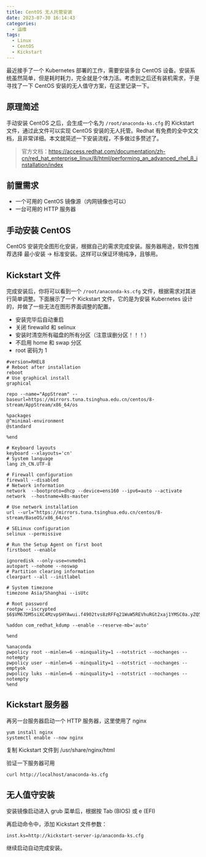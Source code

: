 ```yaml
---
title: CentOS 无人托管安装
date: 2023-07-30 16:14:43
categories:
  - 运维
tags:
  - Linux
  - CentOS
  - Kickstart
---
```


最近接手了一个 Kubernetes 部署的工作，需要安装多台 CentOS 设备。安装系统虽然简单，但是耗时耗力，完全就是个体力活。考虑到之后还有装机需求，于是寻找了一下 CentOS 安装的无人值守方案，在这里记录一下。

## 原理简述

手动安装 CentOS 之后，会生成一个名为 `/root/anaconda-ks.cfg` 的 Kickstart 文件，通过此文件可以实现 CentOS 安装的无人托管。Redhat 有免费的全中文文档，且非常详细。本文就简述一下安装流程，不多做过多赘述了。

> 官方文档：https://access.redhat.com/documentation/zh-cn/red_hat_enterprise_linux/8/html/performing_an_advanced_rhel_8_installation/index

## 前置需求

- 一个可用的 CentOS 镜像源（内网镜像也可以）
- 一台可用的 HTTP 服务器

## 手动安装 CentOS

CentOS 安装完全图形化安装，根据自己的需求完成安装。服务器用途，软件包推荐选择 最小安装 -> 标准安装。这样可以保证环境纯净，且够用。

## Kickstart 文件

完成安装后，你将可以看到一个 `/root/anaconda-ks.cfg` 文件，根据需求对其进行简单调整。下面展示了一个 Kickstart 文件，它的是为安装 Kubernetes 设计的，并做了一些无法在图形界面调整的配置。

- 安装完毕后自动重启
- 关闭 firewalld 和 selinux
- 安装时清空所有磁盘的所有分区（注意误删分区！！！）
- 不启用 home 和 swap 分区
- root 密码为 1

```kickstart
#version=RHEL8
# Reboot after installation
reboot
# Use graphical install
graphical

repo --name="AppStream" --baseurl=https://mirrors.tuna.tsinghua.edu.cn/centos/8-stream/AppStream/x86_64/os

%packages
@^minimal-environment
@standard

%end

# Keyboard layouts
keyboard --xlayouts='cn'
# System language
lang zh_CN.UTF-8

# Firewall configuration
firewall --disabled
# Network information
network  --bootproto=dhcp --device=ens160 --ipv6=auto --activate
network  --hostname=k8s-master

# Use network installation
url --url="https://mirrors.tuna.tsinghua.edu.cn/centos/8-stream/BaseOS/x86_64/os"

# SELinux configuration
selinux --permissive

# Run the Setup Agent on first boot
firstboot --enable

ignoredisk --only-use=nvme0n1
autopart --nohome --noswap
# Partition clearing information
clearpart --all --initlabel

# System timezone
timezone Asia/Shanghai --isUtc

# Root password
rootpw --iscrypted $6$VM67DM5siXC4Mzvp$HYAwui.f4902tvs8zRFFq21WuW5REVhuRGt2xaj1YMSC0a.yZQ5mczjtMcutFJPub6lORwfBXl9WQAh73hp9b1

%addon com_redhat_kdump --enable --reserve-mb='auto'

%end

%anaconda
pwpolicy root --minlen=6 --minquality=1 --notstrict --nochanges --notempty
pwpolicy user --minlen=6 --minquality=1 --notstrict --nochanges --emptyok
pwpolicy luks --minlen=6 --minquality=1 --notstrict --nochanges --notempty
%end
```

## Kickstart 服务器

再另一台服务器启动一个 HTTP 服务器，这里使用了 nginx

```shell
yum install nginx
systemctl enable --now nginx
```

复制 Kickstart 文件到 /usr/share/nginx/html

验证一下服务器可用

```shell
curl http://localhost/anaconda-ks.cfg
```

## 无人值守安装

安装镜像启动进入 grub 菜单后，根据按 Tab (BIOS) 或 e (EFI)

再启动命令中，添加 Kickstart 文件参数：

```
inst.ks=http://kickstart-server-ip/anaconda-ks.cfg
```

继续启动自动完成安装。
